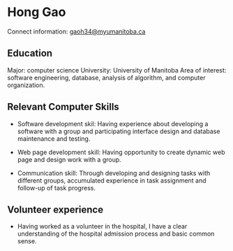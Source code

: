 # Hong Gao

Connect information: gaoh34@myumanitoba.ca

## Education

Major: computer science 
University: University of Manitoba 
Area of interest: software engineering, database, analysis of algorithm, and computer organization.

## Relevant Computer Skills

- Software development skil:
    Having experience about developing a software with a group and participating interface design and database maintenance and testing.
 
- Web page development skill:
    Having opportunity to create dynamic web page and design work with a group.
    
- Communication skill:
    Through developing and designing tasks with different groups, accumulated experience in task assignment and follow-up of task progress.
    
## Volunteer experience

- Having worked as a volunteer in the hospital, I have a clear understanding of the hospital admission process and basic common sense.
